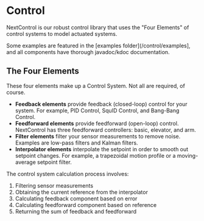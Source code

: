 # Control

NextControl is our robust control library that uses the "Four Elements"
of control systems to model actuated systems.

Some examples are featured in the [examples folder](/control/examples], 
and all components have thorough javadoc/kdoc documentation.

## The Four Elements
These four elements make up a Control System. Not all are required, of course.
- **Feedback elements** provide feedback (closed-loop) control for your system.
  For example, PID Control, SquID
  Control, and
  Bang-Bang Control.
- **Feedforward elements** provide feedforward (open-loop) control. NextControl
  has three feedforward controllers:
  basic, elevator, and arm.
- **Filter elements** filter your sensor measurements to remove noise. Examples
  are low-pass filters and Kalman filters.
- **Interpolator elements** interpolate the setpoint in order to smooth out
  setpoint changes. 
  For example, a trapezoidal motion profile or a moving-average setpoint filter.


The control system calculation process involves:
1. Filtering sensor measurements
2. Obtaining the current reference from the interpolator
3. Calculating feedback component based on error
4. Calculating feedforward component based on reference
5. Returning the sum of feedback and feedforward

